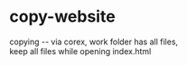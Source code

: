 # copy-website
copying -- via corex,
work folder has all files,  
keep all files while opening index.html
